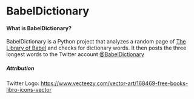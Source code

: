# BabelDictionary

#### What is BabelDictionary?
BabelDictionary is a Python project that analyzes a random page of [The Library of Babel](https://libraryofbabel.info/) and checks for dictionary words. It then posts the three longest words to the Twitter account [@BabelDictionary](https://twitter.com/BabelDictionary)

##### Attribution
Twitter Logo: https://www.vecteezy.com/vector-art/168469-free-books-libro-icons-vector